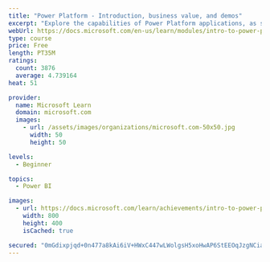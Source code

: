 ```yaml
---
title: "Power Platform - Introduction, business value, and demos"
excerpt: "Explore the capabilities of Power Platform applications, as seen in demonstrations and customer case studies."
webUrl: https://docs.microsoft.com/en-us/learn/modules/intro-to-power-platform-mba/
type: course
price: Free
length: PT35M
ratings:
  count: 3876
  average: 4.739164
heat: 51

provider:
  name: Microsoft Learn
  domain: microsoft.com
  images:
    - url: /assets/images/organizations/microsoft.com-50x50.jpg
      width: 50
      height: 50

levels:
  - Beginner

topics:
  - Power BI

images:
  - url: https://docs.microsoft.com/learn/achievements/intro-to-power-platform-social.png
    width: 800
    height: 400
    isCached: true

secured: "0mGdixpjqd+0n477a8kAi6iV+HWxC447wLWolgsH5xoHwAP6StEEOqJzgNCiascSatTZgHmYKkr/s/KXMrCsWcn6URIQtfbPftQ+C8Yh+ilbDF/wEfuFD7bpnyZsFUwWIlFMKYZuDuPjaQGdZ7es419efbZvIZjUiSJUElhv8VW8S2oNt+YNeiIUuO82oAnhuSAnHZs4WrKqxCuvOAT4GRFH7JkeamyTCNi/SxhIOR+bZoX0+9OkzzENsACWHkXCQULsFF28xU6m8DEkVu0yhQfX62Fsr8fMQXT4M52u3ZPtT6X/Z+Dbpkhk+AHpvsG05NyKWmFHq/pTWI812/HOaxIYSB+aVm/tF2awnWw5xL2jPNrCY7c7l4yWwp3+I6aQAq7htzznrDWgj45hEfrbI58oFgEf15sCPP1WIw9cecg=;74oqgnilMiEtes+zQYQs0g=="
---
```


